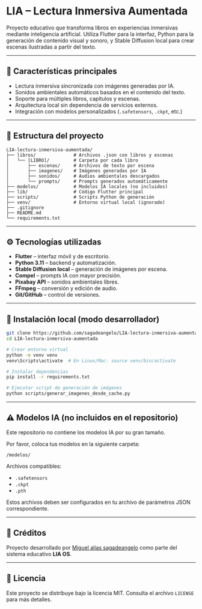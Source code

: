 # LIA – Lectura Inmersiva Aumentada

Proyecto educativo que transforma libros en experiencias inmersivas mediante inteligencia artificial. Utiliza Flutter para la interfaz, Python para la generación de contenido visual y sonoro, y Stable Diffusion local para crear escenas ilustradas a partir del texto.

---

## 🚀 Características principales

- Lectura inmersiva sincronizada con imágenes generadas por IA.
- Sonidos ambientales automáticos basados en el contenido del texto.
- Soporte para múltiples libros, capítulos y escenas.
- Arquitectura local sin dependencia de servicios externos.
- Integración con modelos personalizados (`.safetensors`, `.ckpt`, etc.)

---

## 📁 Estructura del proyecto

```
LIA-lectura-inmersiva-aumentada/
├── libros/              # Archivos .json con libros y escenas
│   └── [LIBRO]/         # Carpeta por cada libro
│       ├── escenas/     # Archivos de texto por escena
│       ├── imagenes/    # Imágenes generadas por IA
│       ├── sonidos/     # Audios ambientales descargados
│       └── prompts/     # Prompts generados automáticamente
├── modelos/             # Modelos IA locales (no incluidos)
├── lib/                 # Código Flutter principal
├── scripts/             # Scripts Python de generación
├── venv/                # Entorno virtual local (ignorado)
├── .gitignore
├── README.md
└── requirements.txt
```

---

## ⚙️ Tecnologías utilizadas

- **Flutter** – interfaz móvil y de escritorio.
- **Python 3.11** – backend y automatización.
- **Stable Diffusion local** – generación de imágenes por escena.
- **Compel** – prompts IA con mayor precisión.
- **Pixabay API** – sonidos ambientales libres.
- **FFmpeg** – conversión y edición de audio.
- **Git/GitHub** – control de versiones.

---

## 💾 Instalación local (modo desarrollador)

```bash
git clone https://github.com/sagadeangelo/LIA-lectura-inmersiva-aumentada.git
cd LIA-lectura-inmersiva-aumentada

# Crear entorno virtual
python -m venv venv
venv\Scripts\activate  # En Linux/Mac: source venv/bin/activate

# Instalar dependencias
pip install -r requirements.txt

# Ejecutar script de generación de imágenes
python scripts/generar_imagenes_desde_cache.py
```

---

## ⚠️ Modelos IA (no incluidos en el repositorio)

Este repositorio no contiene los modelos IA por su gran tamaño.

Por favor, coloca tus modelos en la siguiente carpeta:

```
/modelos/
```

Archivos compatibles:
- `.safetensors`
- `.ckpt`
- `.pth`

Estos archivos deben ser configurados en tu archivo de parámetros JSON correspondiente.

---

## 🧠 Créditos

Proyecto desarrollado por [Miguel alias sagadeangelo](https://github.com/sagadeangelo) como parte del sistema educativo **LIA OS**.

---

## 📄 Licencia

Este proyecto se distribuye bajo la licencia MIT. Consulta el archivo `LICENSE` para más detalles.
